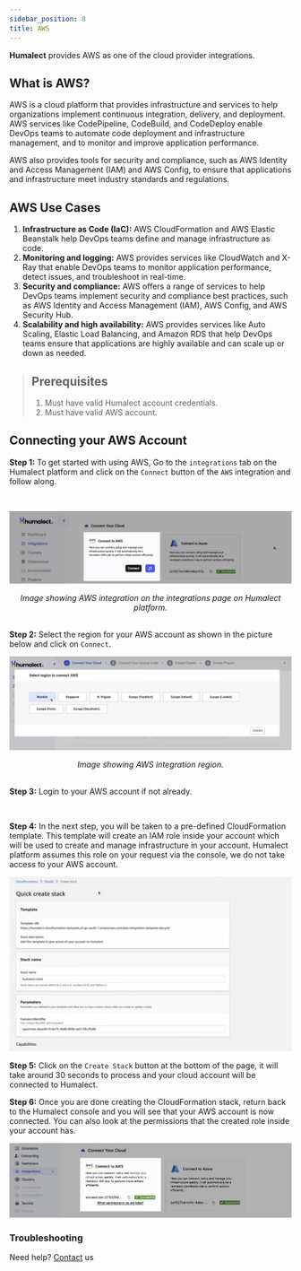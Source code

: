 ```yaml
---
sidebar_position: 8
title: AWS
---
```




**Humalect** provides AWS as one of the cloud provider integrations.

## What is AWS?

AWS is a cloud platform that provides infrastructure and services to help organizations implement continuous integration, delivery, and deployment. AWS services like CodePipeline, CodeBuild, and CodeDeploy enable DevOps teams to automate code deployment and infrastructure management, and to monitor and improve application performance. 

AWS also provides tools for security and compliance, such as AWS Identity and Access Management (IAM) and AWS Config, to ensure that applications and infrastructure meet industry standards and regulations.

## AWS Use Cases
1. **Infrastructure as Code (IaC):** AWS CloudFormation and AWS Elastic Beanstalk help DevOps teams define and manage infrastructure as code.
2. **Monitoring and logging:** AWS provides services like CloudWatch and X-Ray that enable DevOps teams to monitor application performance, detect issues, and troubleshoot in real-time.
3. **Security and compliance:** AWS offers a range of services to help DevOps teams implement security and compliance best practices, such as AWS Identity and Access Management (IAM), AWS Config, and AWS Security Hub.
4. **Scalability and high availability:** AWS provides services like Auto Scaling, Elastic Load Balancing, and Amazon RDS that help DevOps teams ensure that applications are highly available and can scale up or down as needed.

> ## Prerequisites
> 1. Must have valid Humalect account credentials.
> 2. Must have valid AWS account.


## Connecting your AWS Account

**Step 1:** To get started with using AWS, Go to the `integrations` tab on the Humalect platform and click on the `Connect` button of the `AWS` integration and follow along.

<br/>

![connect-aws](./../../static/img/connect-aws.png)
<center><i>Image showing AWS integration on the integrations page on Humalect platform. </i></center> <br/>

**Step 2:** Select the region for your AWS account as shown in the picture below and click on `Connect`.
<br/>

![select-aws-region](./../../static/img/select-aws-region.png)
<center><i>Image showing AWS integration region. </i></center><br/>

**Step 3:** Login to your AWS account if not already. 

<br/>

**Step 4:** In the next step, you will be taken to a  pre-defined CloudFormation template. This template will create an IAM role inside your account which will be used to create and manage infrastructure in your account. Humalect platform assumes this role on your request via the console, we do not take access to your AWS account.

![quick-create-stack](./../../static/img/quick-create-stack.jpeg)



**Step 5:** Click on the `Create Stack` button at the bottom of the page, it will take around 30 seconds to process and your cloud account will be connected to Humalect. 

**Step 6:** Once you are done creating the CloudFormation stack, return back to the Humalect console and you will see that your AWS account is now connected. You can also look at the permissions that the created role inside your account has.


![aws-connect](./../../static/img/aws-connect.png)



### Troubleshooting
Need help? [Contact](./../Contact-us/reach-out-to-us) us

